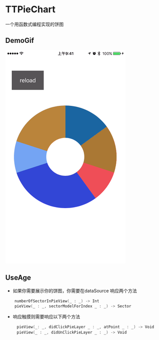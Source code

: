# TTPieChart
一个用函数式编程实现的饼图
## DemoGif
![DemoGif](https://github.com/TTube/TTPieChart/blob/master/DemoGif/DemoGif.gif?raw=true)

## UseAge

+ 如果你需要展示你的饼图，你需要在dataSource 响应两个方法
 

``` swift
    numberOfSectorInPieView(_ : _) -> Int
    pieView(_ : _, sectorModelForIndex _ : _) -> Sector

```

+ 响应触摸则需要响应以下两个方法

``` swift
     pieView(_: _, didClickPieLayer _ : _, atPoint _ : _) -> Void
     pieView(_ : _, didUnClickPieLayer _ : _) -> Void

```
